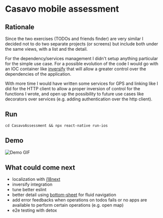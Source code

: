 # Casavo mobile assessment

## Rationale

Since the two exercises (TODOs and friends finder) are very similar I decided not to do two separate projects (or screens) but include both under the same views, with a list and the detail.

For the dependency/services management I didn't setup anything particular for the simple use case. For a possible evolution of the code I would go with an IOC container like [inversify](https://inversify.io/) that will allow a greater control over the dependencies of the application.

With more time I would have written some services for GPS and linking like I did for the HTTP client to allow a proper inversion of control for the functions I wrote, and open up the possibility to future use cases like decorators over services (e.g. adding authentication over the http client).

## Run

`cd CasavoAssessment && npx react-native run-ios`

## Demo

![Demo GIF](./demo.gif)

## What could come next

- localization with [i18next](https://www.i18next.com/)
- inversify integration
- tune better eslint
- better detail using [bottom-sheet](https://gorhom.github.io/react-native-bottom-sheet/) for fluid navigation
- add error feedbacks when operations on todos fails or no apps are available to perform certain operations (e.g. open map)
- e2e testing with detox